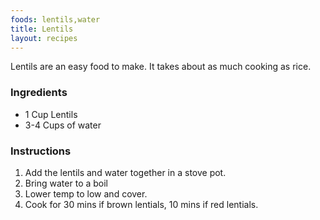 ```yaml
---
foods: lentils,water
title: Lentils
layout: recipes
---
```


Lentils are an easy food to make.  It takes about as much cooking as rice.

### Ingredients
- 1 Cup Lentils
- 3-4 Cups of water

### Instructions
1. Add the lentils and water together in a stove pot.
2. Bring water to a boil
3. Lower temp to low and cover.
4. Cook for 30 mins if brown lentials, 10 mins if red lentials. 


